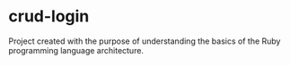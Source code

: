 # crud-login
Project created with the purpose of understanding the basics of the Ruby programming language architecture.
